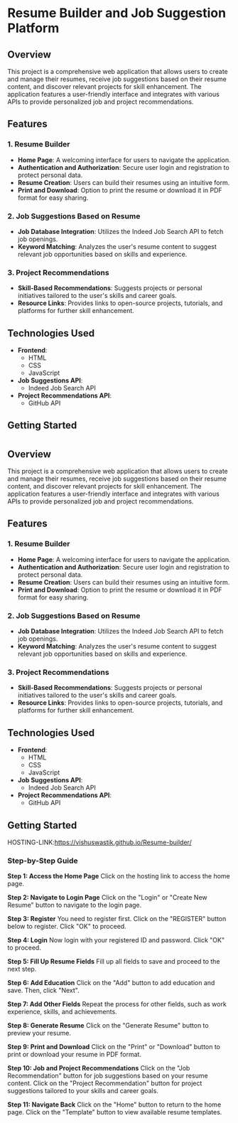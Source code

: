 # Resume Builder and Job Suggestion Platform

## Overview
This project is a comprehensive web application that allows users to create and manage their resumes, receive job suggestions based on their resume content, and discover relevant projects for skill enhancement. The application features a user-friendly interface and integrates with various APIs to provide personalized job and project recommendations.

## Features

### 1. Resume Builder
- **Home Page**: A welcoming interface for users to navigate the application.
- **Authentication and Authorization**: Secure user login and registration to protect personal data.
- **Resume Creation**: Users can build their resumes using an intuitive form.
- **Print and Download**: Option to print the resume or download it in PDF format for easy sharing.

### 2. Job Suggestions Based on Resume
- **Job Database Integration**: Utilizes the Indeed Job Search API to fetch job openings.
- **Keyword Matching**: Analyzes the user's resume content to suggest relevant job opportunities based on skills and experience.

### 3. Project Recommendations
- **Skill-Based Recommendations**: Suggests projects or personal initiatives tailored to the user's skills and career goals.
- **Resource Links**: Provides links to open-source projects, tutorials, and platforms for further skill enhancement.

## Technologies Used
- **Frontend**: 
  - HTML
  - CSS
  - JavaScript
- **Job Suggestions API**: 
  - Indeed Job Search API
- **Project Recommendations API**: 
  - GitHub API

## Getting Started

# 

## Overview
This project is a comprehensive web application that allows users to create and manage their resumes, receive job suggestions based on their resume content, and discover relevant projects for skill enhancement. The application features a user-friendly interface and integrates with various APIs to provide personalized job and project recommendations.

## Features

### 1. Resume Builder
- **Home Page**: A welcoming interface for users to navigate the application.
- **Authentication and Authorization**: Secure user login and registration to protect personal data.
- **Resume Creation**: Users can build their resumes using an intuitive form.
- **Print and Download**: Option to print the resume or download it in PDF format for easy sharing.

### 2. Job Suggestions Based on Resume
- **Job Database Integration**: Utilizes the Indeed Job Search API to fetch job openings.
- **Keyword Matching**: Analyzes the user's resume content to suggest relevant job opportunities based on skills and experience.

### 3. Project Recommendations
- **Skill-Based Recommendations**: Suggests projects or personal initiatives tailored to the user's skills and career goals.
- **Resource Links**: Provides links to open-source projects, tutorials, and platforms for further skill enhancement.

## Technologies Used
- **Frontend**: 
  - HTML
  - CSS
  - JavaScript
- **Job Suggestions API**: 
  - Indeed Job Search API
- **Project Recommendations API**: 
  - GitHub API

## Getting Started

HOSTING-LINK:https://vishuswastik.github.io/Resume-builder/                         

### Step-by-Step Guide

**Step 1: Access the Home Page**
Click on the hosting link to access the home page.

**Step 2: Navigate to Login Page**
Click on the "Login" or "Create New Resume" button to navigate to the login page.

**Step 3: Register**
You need to register first. Click on the "REGISTER" button below to register. Click "OK" to proceed.

**Step 4: Login**
Now login with your registered ID and password. Click "OK" to proceed.

**Step 5: Fill Up Resume Fields**
Fill up all fields to save and proceed to the next step.

**Step 6: Add Education**
Click on the "Add" button to add education and save. Then, click "Next".

**Step 7: Add Other Fields**
Repeat the process for other fields, such as work experience, skills, and achievements.

**Step 8: Generate Resume**
Click on the "Generate Resume" button to preview your resume.

**Step 9: Print and Download**
Click on the "Print" or "Download" button to print or download your resume in PDF format.

**Step 10: Job and Project Recommendations**
Click on the "Job Recommendation" button for job suggestions based on your resume content. Click on the "Project Recommendation" button for project suggestions tailored to your skills and career goals.

**Step 11: Navigate Back**
Click on the "Home" button to return to the home page. Click on the "Template" button to view available resume templates.



